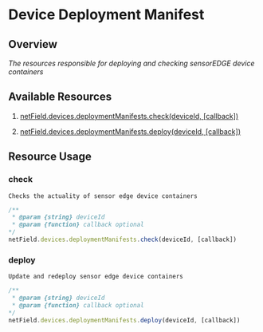 # Device Deployment Manifest

## Overview
*The resources responsible for deploying and checking sensorEDGE device containers*

## Available Resources

1. [netField.devices.deploymentManifests.check(deviceId, [callback])](#check)

2. [netField.devices.deploymentManifests.deploy(deviceId, [callback])](#deploy)


## Resource Usage

### check

    Checks the actuality of sensor edge device containers

```javascript
/**
 * @param {string} deviceId 
 * @param {function} callback optional
*/
netField.devices.deploymentManifests.check(deviceId, [callback])
```

### deploy

    Update and redeploy sensor edge device containers

```javascript
/** 
 * @param {string} deviceId
 * @param {function} callback optional
*/
netField.devices.deploymentManifests.deploy(deviceId, [callback])
```
